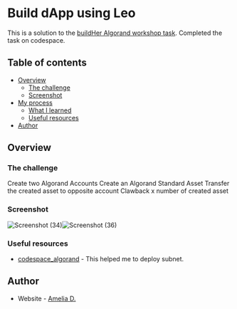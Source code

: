 # Build dApp using Leo

This is a solution to the [buildHer Algorand workshop task](https://github.com/Ganainmtech/codespace_algorand). Completed the task on codespace.

## Table of contents

- [Overview](#overview)
  - [The challenge](#the-challenge)
  - [Screenshot](#screenshot)
- [My process](#my-process)
  - [What I learned](#what-i-learned)
  - [Useful resources](#useful-resources)
- [Author](#author)


## Overview

### The challenge

Create two Algorand Accounts
Create an Algorand Standard Asset
Transfer the created asset to opposite account
Clawback x number of created asset


### Screenshot
![Screenshot (34)](https://github.com/amelia2802/buildher_projects/assets/49182604/ba5eec58-73a8-4b14-8532-5727489b9f20)![Screenshot (36)](https://github.com/amelia2802/buildher_projects/assets/49182604/5f981715-ff2b-49fd-bc32-2c2c7b57d0a4)


### Useful resources

- [codespace_algorand](https://github.com/Ganainmtech/codespace_algorand) - This helped me to deploy subnet.


## Author

- Website - [Amelia D.](https://ameliadutta.netlify.app/)

